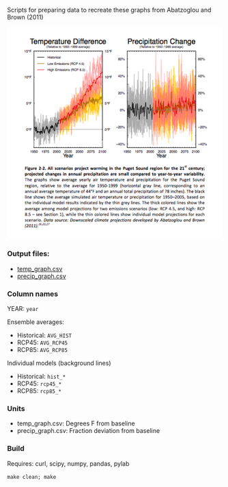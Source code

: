 

Scripts for preparing data to recreate these graphs from Abatzoglou and Brown (2011)

![graph](https://raw.githubusercontent.com/fgassert/PREP-washington-projection-data/master/Screen%20Shot%202016-05-03%20at%206.42.22%20PM.png)

### Output files:

- [temp_graph.csv](https://raw.githubusercontent.com/fgassert/PREP-washington-projection-data/master/temp_graph.csv)
- [precip_graph.csv](https://raw.githubusercontent.com/fgassert/PREP-washington-projection-data/master/precip_graph.csv)

### Column names

YEAR: ```year```

Ensemble averages:
- Historical: ```AVG_HIST```
- RCP45: ```AVG_RCP45```
- RCP85: ```AVG_RCP85```

Individual models (background lines)
- Historical: ```hist_*```
- RCP45: ```rcp45_*```
- RCP85: ```rcp85_*```

### Units

- temp_graph.csv: Degrees F from baseline
- precip_graph.csv: Fraction deviation from baseline

### Build

Requires: curl, scipy, numpy, pandas, pylab

```
make clean; make
```
